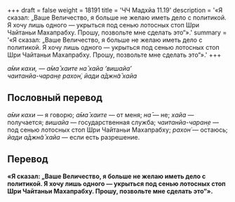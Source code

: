 +++
draft = false
weight = 18191
title = 'ЧЧ Мадхйа 11.19'
description = '«Я сказал: „Ваше Величество, я больше не желаю иметь дело с политикой. Я хочу лишь одного — укрыться под сенью лотосных стоп Шри Чайтаньи Махапрабху. Прошу, позвольте мне сделать это“».'
summary = '«Я сказал: „Ваше Величество, я больше не желаю иметь дело с политикой. Я хочу лишь одного — укрыться под сенью лотосных стоп Шри Чайтаньи Махапрабху. Прошу, позвольте мне сделать это“».'
+++

_а̄ми кахи, — а̄ма̄ хаите на̄ хайа ‘вишайа’  
чаитанйа-чаран̣е рахон̇, йади а̄джн̃а̄ хайа_

## Пословный перевод

_а̄ми_ _кахи_ — я говорю; _а̄ма̄_ _хаите_ — от меня; _на̄_ — не; _хайа_ — получается; _вишайа_ — государственная служба; _чаитанйа_\-_чаран̣е_ — под сенью лотосных стоп Шри Чайтаньи Махапрабху; _рахон̇_ — остаюсь; _йади_ _а̄джн̃а̄_ _хайа_ — если есть разрешение.

## Перевод

**«Я сказал: „Ваше Величество, я больше не желаю иметь дело с политикой. Я хочу лишь одного — укрыться под сенью лотосных стоп Шри Чайтаньи Махапрабху. Прошу, позвольте мне сделать это“».**
